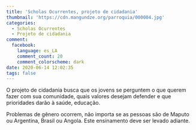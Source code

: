 ```yaml
---
title: 'Scholas Ocurrentes, projeto de cidadania'
thumbnail: 'https://cdn.mangundze.org/parroquia/000004.jpg'
categories:
  - Scholas Ocurrentes
  - Projeto de cidadania
comment:
  facebook:
    language: es_LA
    comment_count: 20
    comment_colorscheme: dark
date: 2020-06-14 12:02:35
tags: false
---
```


O projeto de cidadania busca que os jovens se perguntem o que querem fazer com sua comunidade, quais valores desejam defender e que prioridades darão à saúde, educação.

Problemas de gênero ocorrem, não importa se as pessoas são de Maputo ou Argentina, Brasil ou Angola. Este ensinamento deve ser levado adiante.

